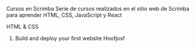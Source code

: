 Cursos en Scrimba
Serie de cursos realizados en el sitio web de Scrimba para aprender HTML, CSS, JavaScript y React

HTML & CSS

1. Build and deploy your first website
Hoofjosf

